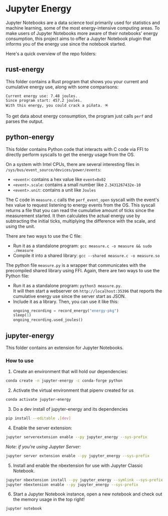 # Jupyter Energy

Jupyter Notebooks are a data science tool primarily used for statistics and machine learning, some of the most energy-intensive computing areas.
To make users of Jupyter Notebooks more aware of their notebooks' energy consumption, this project aims to offer a Jupyter Notebook plugin that informs you of the energy use since the notebook started.

Here's a quick overview of the repo folders:

## rust-energy

This folder contains a Rust program that shows you your current and cumulative energy use, along with some comparisons:

```text
Current energy use: 7.48 joules.
Since program start: 457.2 joules.
With this energy, you could crack a piñata. 🪅
```

To get data about energy consumption, the program just calls `perf` and parses the output.

## python-energy

This folder contains Python code that interacts with C code via FFI to directly perform syscalls to get the energy usage from the OS.

On a system with Intel CPUs, there are several interesting files in `/sys/bus/event_source/devices/power/events`:

- `<event>`: contains a hex value like `event=0x02`
- `<event>.scale`: contains a small number like `2.3431267432e-10`
- `<event>.unit`: contains a unit like `Joules`

The C code in `measure.c` calls the `perf_event_open` syscall with the event's hex value to request listening to energy events from the OS.
This syscall returns a file that you can read the cumulative amount of ticks since the measurement started.
It then calculates the actual energy use by subtracting the initial ticks, multiplying the difference with the scale, and using the unit.

There are two ways to use the C file:

- Run it as a standalone program: `gcc measure.c -o measure && sudo ./measure`
- Compile it into a shared library: `gcc --shared measure.c -o measure.so`

The python file `measure.py` is a wrapper that communicates with the precompiled shared library using FFI.
Again, there are two ways to use the Python file:

- Run it as a standalone program: `python3 measure.py`.  
  It will then start a webserver on `http://localhost:35396` that reports the cumulative energy use since the server start as JSON.
- Include it as a library. Then, you can use it like this:
  ```python
  ongoing_recording = record_energy("energy-pkg")
  sleep(1)
  ongoing_recording.used_joules()
  ```

## jupyter-energy

This folder contains an extension for Jupyter Notebooks.

### How to use

1. Create an environment that will hold our dependencies:
  ```bash
  conda create -n jupyter-energy -c conda-forge python
  ```
2. Activate the virtual environment that pipenv created for us
  ```bash
  conda activate jupyter-energy
  ```
3. Do a dev install of jupyter-energy and its dependencies
  ```bash
  pip install --editable .[dev]
  ```
4. Enable the server extension:
  ```bash
  jupyter serverextension enable --py jupyter_energy --sys-prefix
  ```
  *Note: if you're using Jupyter Server:*
  ```bash
  jupyter server extension enable --py jupyter_energy --sys-prefix
  ```
5. Install and enable the nbextension for use with Jupyter Classic Notebook.
  ```bash
  jupyter nbextension install --py jupyter_energy --symlink --sys-prefix
  jupyter nbextension enable --py jupyter_energy --sys-prefix
  ```
6. Start a Jupyter Notebook instance, open a new notebook and check out the memory usage in the top right!
  ```bash
  jupyter notebook
  ```
